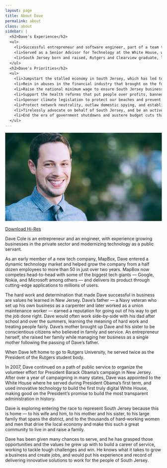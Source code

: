 ```yaml
---
layout: page
title: About Dave
permalink: about
class: about
sidebar: |
  <h2>Dave's Experience</h2>
  <ul>
    <li>Successful entrepreneur and software engineer, part of a team that built and grew a popular internet startup</li>
    <li>Served as a Senior Advisor for Technology at the White House, worked to make government more open and efficient</li>
    <li>South Jersey born and raised, Rutgers and Clearview graduate, lives in Mantua Township</li>
  </ul>
  <h2>Dave's Priorities</h2>
  <ul>
    <li>Jumpstart the stalled economy in South Jersey, which has led to high unemployment, shrinking paychecks and cut-back hours</li>
    <li>Rein in abuses in the financial industry that brought on the foreclosure crisis, hurting families across our region</li>
    <li>Raise the national minimum wage to ensure South Jersey businesses and labor stay competitive</li>
    <li>Support the health reforms that put people over profits, banned pre-existing condition and gender-based discriminations, provided insurance for hundreds of thousands of families, and do more to lower costs and expand coverage</li>
    <li>Sponsor climate legislation to protect our beaches and prevent against increasingly powerful superstorms like Sandy</li>
    <li>Protect network neutrality, outlaw domestic spying, and establish rules for commercial drones that grow our economy and protect our privacy</li>
    <li>Tirelessly advocate on behalf of South Jersey, and be an active and engaged representative for our district</li>
    <li>End the era of government shutdowns and austere budget cuts that weaken our economy, bringing new blood to a historically unpopular and ineffective Congress</li>
  </ul>
---
```

![Dave Cole](/img/dave-full.jpg)
<div class="hi-res"><a href="/img/dave-cole-hi-res-4x3.png" target="_blank">Download Hi-Res</a></div>


Dave Cole is an entrepreneur and an engineer, with experience growing businesses in the private sector and modernizing technology as a public servant.

As an early member of a new tech company, MapBox, Dave entered a dynamic technology market and helped grow the company from a half dozen employees to more than 50 in just over two years. MapBox now competes head-to-head with some of the biggest tech giants — Google, Nokia, and Microsoft among others — and delivers its product through cutting-edge applications to millions of users.

The hard work and determination that made Dave successful in business are values he learned in New Jersey. Dave’s father — a Navy veteran who set up his own business as a carpenter and later worked as a union maintenance worker — earned a reputation for going out of his way to get the job done right. Dave would often work side-by-side with his dad after school and over the summers, learning the meaning of hard work and treating people fairly. Dave’s mother brought up Dave and his sister to be conscientious citizens who believed in family and service. An entrepreneur herself, she raised her family while managing her business as a single mother following the passing of Dave’s father.

When Dave left home to go to Rutgers University, he served twice as the President of the Rutgers student body.

In 2007, Dave continued on a path of public service to organize the volunteer effort for President Barack Obama’s campaign in New Jersey. After over a year of campaigning in many states, Dave was appointed to the White House where he served during President Obama’s first term, and used innovative technology to build the first truly digital White House, making good on the President’s promise to build the most transparent administration in history.

Dave is exploring entering the race to represent South Jersey because this is home — to his wife and him, to his mother and his sister, to his large family that spans the district, and to the thousands of hard-working women and men that drive the local economy and make this such a great community to live in and raise a family. 

Dave has been given many chances to serve, and he has grasped those opportunities and the values he grew up with to build a career of service, working to tackle tough challenges and win. He knows what it takes to grow a business and create jobs, and would put his experience and record of delivering innovative solutions to work for the people of South Jersey.

